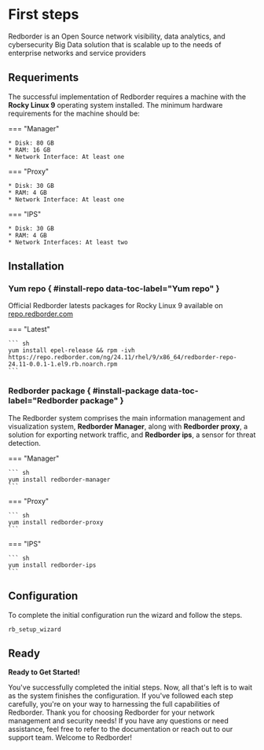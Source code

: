 
# First steps

Redborder is an Open Source network visibility, data analytics, and cybersecurity Big Data solution that is scalable up to the needs of enterprise networks and service providers

## Requeriments

The successful implementation of Redborder requires a machine with the **Rocky Linux 9** operating system installed. The minimum hardware requirements for the machine should be:

=== "Manager"

    * Disk: 80 GB
    * RAM: 16 GB
    * Network Interface: At least one

=== "Proxy"

    * Disk: 30 GB
    * RAM: 4 GB
    * Network Interface: At least one

=== "IPS"

    * Disk: 30 GB
    * RAM: 4 GB
    * Network Interfaces: At least two

## Installation

### Yum repo { #install-repo data-toc-label="Yum repo" }

Official Redborder latests packages for Rocky Linux 9 available on [repo.redborder.com](https://repo.redborder.com)

=== "Latest"

    ``` sh
    yum install epel-release && rpm -ivh https://repo.redborder.com/ng/24.11/rhel/9/x86_64/redborder-repo-24.11-0.0.1-1.el9.rb.noarch.rpm
    ```

### Redborder package { #install-package data-toc-label="Redborder package" }

The Redborder system comprises the main information management and visualization system, **Redborder Manager**, along with **Redborder proxy**, a solution for exporting network traffic, and **Redborder ips**, a sensor for threat detection.

=== "Manager"

    ``` sh
    yum install redborder-manager
    ```

=== "Proxy"

    ``` sh
    yum install redborder-proxy
    ```

=== "IPS"

    ``` sh
    yum install redborder-ips
    ```

## Configuration

To complete the initial configuration run the wizard and follow the steps.

    rb_setup_wizard

## Ready

**Ready to Get Started!**

You've successfully completed the initial steps. Now, all that's left is to wait as the system finishes the configuration. If you've followed each step carefully, you're on your way to harnessing the full capabilities of Redborder. Thank you for choosing Redborder for your network management and security needs! If you have any questions or need assistance, feel free to refer to the documentation or reach out to our support team. Welcome to Redborder!
